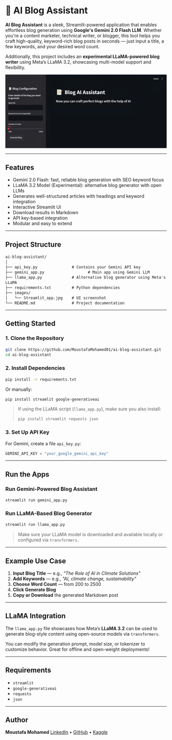 # 📝 AI Blog Assistant

**AI Blog Assistant** is a sleek, Streamlit-powered application that enables effortless blog generation using **Google's Gemini 2.0 Flash LLM**. Whether you're a content marketer, technical writer, or blogger, this tool helps you craft high-quality, keyword-rich blog posts in seconds — just input a title, a few keywords, and your desired word count.

Additionally, this project includes an **experimental LLaMA-powered blog writer** using Meta’s LLaMA 3.2, showcasing multi-model support and flexibility.

![Blog AI Assistant Screenshot](images/Streamlit_app.jpg)

---

## Features

* Gemini 2.0 Flash: fast, reliable blog generation with SEO keyword focus
* LLaMA 3.2 Model (Experimental): alternative blog generator with open LLMs
* Generates well-structured articles with headings and keyword integration
* Interactive Streamlit UI
* Download results in Markdown
* API key-based integration
* Modular and easy to extend

---

## Project Structure

```
ai-blog-assistant/
│
├── api_key.py               # Contains your Gemini API key
├── gemini_app.py                   # Main app using Gemini LLM
├── llama_app.py             # Alternative blog generator using Meta's LLaMA
├── requirements.txt         # Python dependencies
├── images/
│   └── Streamlit_app.jpg    # UI screenshot
└── README.md                # Project documentation
```

---

## Getting Started

### 1. Clone the Repository

```bash
git clone https://github.com/MoustafaMohamed01/ai-blog-assistant.git
cd ai-blog-assistant
```

### 2. Install Dependencies

```bash
pip install -r requirements.txt
```

Or manually:

```bash
pip install streamlit google-generativeai
```

> If using the LLaMA script (`llama_app.py`), make sure you also install:
>
> ```bash
> pip install streamlit requests json
> ```

### 3. Set Up API Key

For Gemini, create a file `api_key.py`:

```python
GEMINI_API_KEY = "your_google_gemini_api_key"
```

---

## Run the Apps

### Run Gemini-Powered Blog Assistant

```bash
streamlit run gemini_app.py
```

### Run LLaMA-Based Blog Generator

```bash
streamlit run llama_app.py
```

> Make sure your LLaMA model is downloaded and available locally or configured via `transformers`.

---

## Example Use Case

1. **Input Blog Title** — e.g., *"The Role of AI in Climate Solutions"*
2. **Add Keywords** — e.g., *"AI, climate change, sustainability"*
3. **Choose Word Count** — from 200 to 2500
4. **Click Generate Blog**
5. **Copy or Download** the generated Markdown post

---

## LLaMA Integration

The `llama_app.py` file showcases how Meta’s **LLaMA 3.2** can be used to generate blog-style content using open-source models via `transformers`.

You can modify the generation prompt, model size, or tokenizer to customize behavior. Great for offline and open-weight deployments!

---

## Requirements

* `streamlit`
* `google-generativeai`
* `requests`
* `json`

---

## Author

**Moustafa Mohamed**
[LinkedIn](https://www.linkedin.com/in/moustafamohamed01/) • [GitHub](https://github.com/MoustafaMohamed01) • [Kaggle](https://www.kaggle.com/moustafamohamed01)
